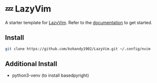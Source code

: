 # 💤 LazyVim

A starter template for [LazyVim](https://github.com/LazyVim/LazyVim).
Refer to the [documentation](https://lazyvim.github.io/installation) to get started.

## Install
```bash
git clone https://github.com/kohandy1902/LazyVim.git ~/.config/nvim
```

## Additional Install
- python3-venv (to install basedpyright)
